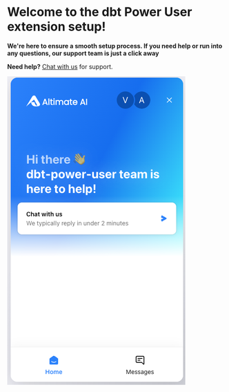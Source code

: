 # Welcome to the dbt Power User extension setup!

**We're here to ensure a smooth setup process. If you need help or run into any questions, our support team is just a click away**

**Need help?** [Chat with us](https://app.myaltimate.com/contactus) for support.

[![Chat with us for support](./images/contact_us.png)](https://app.myaltimate.com/contactus)
